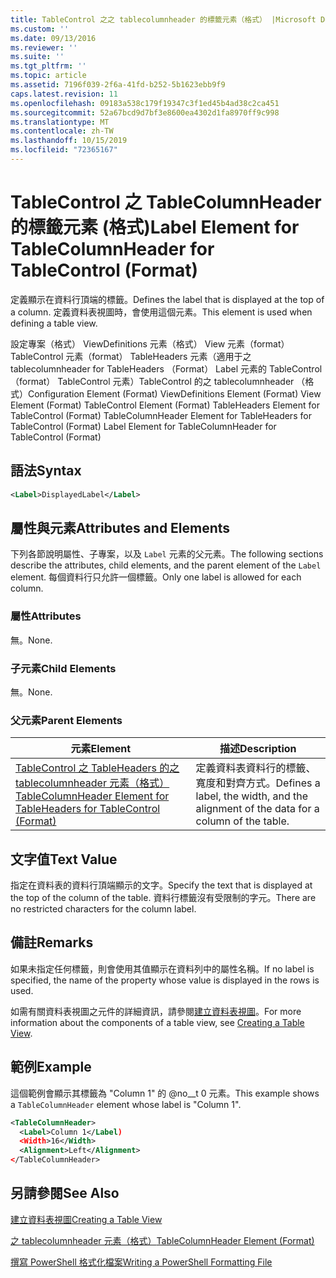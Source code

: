 ```yaml
---
title: TableControl 之之 tablecolumnheader 的標籤元素（格式） |Microsoft Docs
ms.custom: ''
ms.date: 09/13/2016
ms.reviewer: ''
ms.suite: ''
ms.tgt_pltfrm: ''
ms.topic: article
ms.assetid: 7196f039-2f6a-41fd-b252-5b1623ebb9f9
caps.latest.revision: 11
ms.openlocfilehash: 09183a538c179f19347c3f1ed45b4ad38c2ca451
ms.sourcegitcommit: 52a67bcd9d7bf3e8600ea4302d1fa8970ff9c998
ms.translationtype: MT
ms.contentlocale: zh-TW
ms.lasthandoff: 10/15/2019
ms.locfileid: "72365167"
---
```

# <a name="label-element-for-tablecolumnheader-for-tablecontrol-format"></a><span data-ttu-id="3c846-102">TableControl 之 TableColumnHeader 的標籤元素 (格式)</span><span class="sxs-lookup"><span data-stu-id="3c846-102">Label Element for TableColumnHeader for TableControl (Format)</span></span>

<span data-ttu-id="3c846-103">定義顯示在資料行頂端的標籤。</span><span class="sxs-lookup"><span data-stu-id="3c846-103">Defines the label that is displayed at the top of a column.</span></span> <span data-ttu-id="3c846-104">定義資料表視圖時，會使用這個元素。</span><span class="sxs-lookup"><span data-stu-id="3c846-104">This element is used when defining a table view.</span></span>

<span data-ttu-id="3c846-105">設定專案（格式） ViewDefinitions 元素（格式） View 元素（format） TableControl 元素（format） TableHeaders 元素（適用于之 tablecolumnheader for TableHeaders （Format） Label 元素的 TableControl （format） TableControl 元素）TableControl 的之 tablecolumnheader （格式）</span><span class="sxs-lookup"><span data-stu-id="3c846-105">Configuration Element (Format) ViewDefinitions Element (Format) View Element (Format) TableControl Element (Format) TableHeaders Element for TableControl (Format) TableColumnHeader Element for TableHeaders for TableControl (Format) Label Element  for TableColumnHeader for TableControl (Format)</span></span>

## <a name="syntax"></a><span data-ttu-id="3c846-106">語法</span><span class="sxs-lookup"><span data-stu-id="3c846-106">Syntax</span></span>

```xml
<Label>DisplayedLabel</Label>

```

## <a name="attributes-and-elements"></a><span data-ttu-id="3c846-107">屬性與元素</span><span class="sxs-lookup"><span data-stu-id="3c846-107">Attributes and Elements</span></span>

<span data-ttu-id="3c846-108">下列各節說明屬性、子專案，以及 `Label` 元素的父元素。</span><span class="sxs-lookup"><span data-stu-id="3c846-108">The following sections describe the attributes, child elements, and the parent element of the `Label` element.</span></span> <span data-ttu-id="3c846-109">每個資料行只允許一個標籤。</span><span class="sxs-lookup"><span data-stu-id="3c846-109">Only one label is allowed for each column.</span></span>

### <a name="attributes"></a><span data-ttu-id="3c846-110">屬性</span><span class="sxs-lookup"><span data-stu-id="3c846-110">Attributes</span></span>

<span data-ttu-id="3c846-111">無。</span><span class="sxs-lookup"><span data-stu-id="3c846-111">None.</span></span>

### <a name="child-elements"></a><span data-ttu-id="3c846-112">子元素</span><span class="sxs-lookup"><span data-stu-id="3c846-112">Child Elements</span></span>

<span data-ttu-id="3c846-113">無。</span><span class="sxs-lookup"><span data-stu-id="3c846-113">None.</span></span>

### <a name="parent-elements"></a><span data-ttu-id="3c846-114">父元素</span><span class="sxs-lookup"><span data-stu-id="3c846-114">Parent Elements</span></span>

|<span data-ttu-id="3c846-115">元素</span><span class="sxs-lookup"><span data-stu-id="3c846-115">Element</span></span>|<span data-ttu-id="3c846-116">描述</span><span class="sxs-lookup"><span data-stu-id="3c846-116">Description</span></span>|
|-------------|-----------------|
|[<span data-ttu-id="3c846-117">TableControl 之 TableHeaders 的之 tablecolumnheader 元素（格式）</span><span class="sxs-lookup"><span data-stu-id="3c846-117">TableColumnHeader Element for TableHeaders for TableControl  (Format)</span></span>](./tablecolumnheader-element-format.md)|<span data-ttu-id="3c846-118">定義資料表資料行的標籤、寬度和對齊方式。</span><span class="sxs-lookup"><span data-stu-id="3c846-118">Defines a label, the width, and the alignment of the data for a column of the table.</span></span>|

## <a name="text-value"></a><span data-ttu-id="3c846-119">文字值</span><span class="sxs-lookup"><span data-stu-id="3c846-119">Text Value</span></span>

<span data-ttu-id="3c846-120">指定在資料表的資料行頂端顯示的文字。</span><span class="sxs-lookup"><span data-stu-id="3c846-120">Specify the text that is displayed at the top of the column of the table.</span></span> <span data-ttu-id="3c846-121">資料行標籤沒有受限制的字元。</span><span class="sxs-lookup"><span data-stu-id="3c846-121">There are no restricted characters for the column label.</span></span>

## <a name="remarks"></a><span data-ttu-id="3c846-122">備註</span><span class="sxs-lookup"><span data-stu-id="3c846-122">Remarks</span></span>

<span data-ttu-id="3c846-123">如果未指定任何標籤，則會使用其值顯示在資料列中的屬性名稱。</span><span class="sxs-lookup"><span data-stu-id="3c846-123">If no label is specified, the name of the property whose value is displayed in the rows is used.</span></span>

<span data-ttu-id="3c846-124">如需有關資料表視圖之元件的詳細資訊，請參閱[建立資料表視圖](./creating-a-table-view.md)。</span><span class="sxs-lookup"><span data-stu-id="3c846-124">For more information about the components of a table view, see [Creating a Table View](./creating-a-table-view.md).</span></span>

## <a name="example"></a><span data-ttu-id="3c846-125">範例</span><span class="sxs-lookup"><span data-stu-id="3c846-125">Example</span></span>

<span data-ttu-id="3c846-126">這個範例會顯示其標籤為 "Column 1" 的 @no__t 0 元素。</span><span class="sxs-lookup"><span data-stu-id="3c846-126">This example shows a `TableColumnHeader` element whose label is "Column 1".</span></span>

```xml
<TableColumnHeader>
  <Label>Column 1</Label)
  <Width>16</Width>
  <Alignment>Left</Alignment>
</TableColumnHeader>
```

## <a name="see-also"></a><span data-ttu-id="3c846-127">另請參閱</span><span class="sxs-lookup"><span data-stu-id="3c846-127">See Also</span></span>

[<span data-ttu-id="3c846-128">建立資料表視圖</span><span class="sxs-lookup"><span data-stu-id="3c846-128">Creating a Table View</span></span>](./creating-a-table-view.md)

[<span data-ttu-id="3c846-129">之 tablecolumnheader 元素（格式）</span><span class="sxs-lookup"><span data-stu-id="3c846-129">TableColumnHeader Element (Format)</span></span>](./tablecolumnheader-element-format.md)

[<span data-ttu-id="3c846-130">撰寫 PowerShell 格式化檔案</span><span class="sxs-lookup"><span data-stu-id="3c846-130">Writing a PowerShell Formatting File</span></span>](./writing-a-powershell-formatting-file.md)
